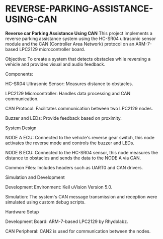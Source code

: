 # REVERSE-PARKING-ASSISTANCE-USING-CAN
**Reverse car Parking Assistance Using CAN**
This project implements a reverse parking assistance system using the HC-SR04 ultrasonic sensor module and the CAN (Controller Area Network) protocol on an ARM-7-based LPC2129 microcontroller board.



Objective: To create a system that detects obstacles while reversing a vehicle and provides visual and audio feedback.



Components:

HC-SR04 Ultrasonic Sensor: Measures distance to obstacles.

LPC2129 Microcontroller: Handles data processing and CAN communication.

CAN Protocol: Facilitates communication between two LPC2129 nodes.

Buzzer and LEDs: Provide feedback based on proximity.



System Design

NODE A ECU: Connected to the vehicle's reverse gear switch, this node activates the reverse mode and controls the buzzer and LEDs.

NODE B ECU: Connected to the HC-SR04 sensor, this node measures the distance to obstacles and sends the data to the NODE A via CAN.

Common Files: Includes headers such as UART0 and CAN drivers.



Simulation and Development

Development Environment: Keil uVision Version 5.0.

Simulation: The system's CAN message transmission and reception were simulated using custom debug scripts.



Hardware Setup

Development Board: ARM-7-based LPC2129 by Rhydolabz.

CAN Peripheral: CAN2 is used for communication between the nodes.
